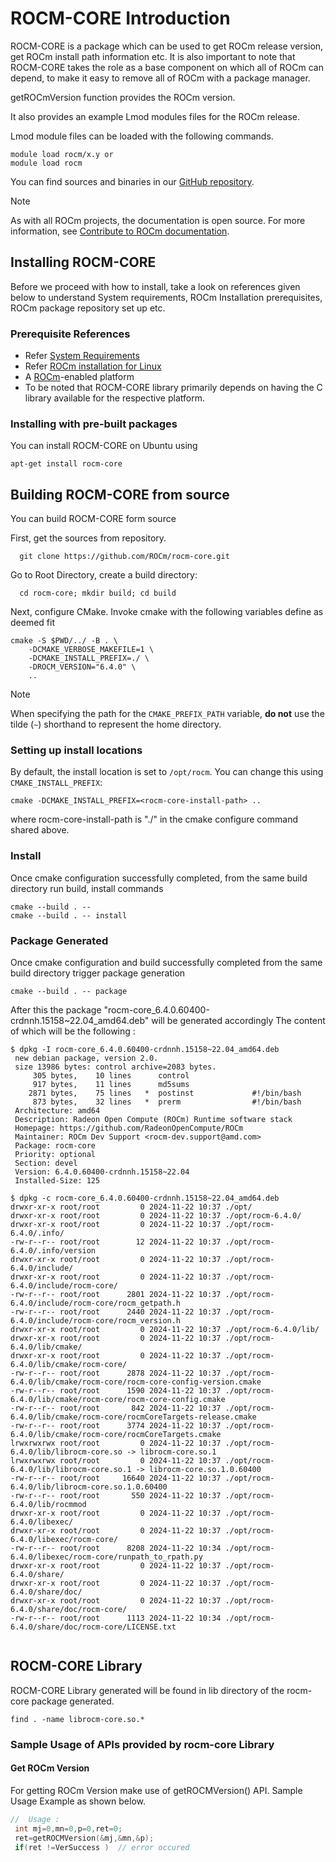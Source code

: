 # ROCM-CORE Introduction

ROCM-CORE is a package which can be used to get ROCm release version, get ROCm install path information etc.
It is also important to note that ROCM-CORE takes the role as a base component on which all of ROCm can depend,
to make it easy to remove all of ROCm with a package manager.

getROCmVersion function provides the ROCm version. 

It also provides an example Lmod modules files for the ROCm release.

Lmod module files can be loaded with the following commands.
``` shell
module load rocm/x.y or 
module load rocm
```

You can find sources and binaries in our [GitHub repository](https://github.com/ROCm/rocm-core).

> [!NOTE]
> As with all ROCm projects, the documentation is open source. For more information, see [Contribute to ROCm documentation](https://rocm.docs.amd.com/en/latest/contribute/contributing.html).

## Installing ROCM-CORE

Before we proceed with how to install, take a look on references given below  to understand System requirements, ROCm Installation prerequisites, ROCm package repository set up etc.

### Prerequisite References

* Refer [System Requirements](https://rocm.docs.amd.com/projects/install-on-linux/en/docs-6.2.2/reference/system-requirements.html#supported-gpus)
* Refer [ROCm installation for Linux](https://rocm.docs.amd.com/projects/install-on-linux/en/docs-6.2.2/index.html)
* A [ROCm](https://rocm.docs.amd.com/)-enabled platform
* To be noted that ROCM-CORE library primarily depends on having the C library available for the respective platform.

### Installing with pre-built packages

You can install ROCM-CORE on Ubuntu using

```shell
apt-get install rocm-core
```

## Building ROCM-CORE from source

You can build ROCM-CORE form source

First, get the sources from repository.

```shell
  git clone https://github.com/ROCm/rocm-core.git
```

Go to Root Directory, create a build directory:

```shell
  cd rocm-core; mkdir build; cd build
```

Next, configure CMake. Invoke cmake with the following variables define as deemed fit

```shell
cmake -S $PWD/../ -B . \
    -DCMAKE_VERBOSE_MAKEFILE=1 \
    -DCMAKE_INSTALL_PREFIX=./ \
    -DROCM_VERSION="6.4.0" \
    ..
```

>[!NOTE]
>When specifying the path for the `CMAKE_PREFIX_PATH` variable, **do not** use the tilde (`~`)
>shorthand to represent the home directory.
### Setting up install locations
By default, the install location is set to `/opt/rocm`. You can change this using
`CMAKE_INSTALL_PREFIX`:
```shell
cmake -DCMAKE_INSTALL_PREFIX=<rocm-core-install-path> ..
```
where rocm-core-install-path is "./" in the cmake configure command shared above.

### Install

Once cmake configuration successfully completed, from the same build directory run build, install commands

```shell
cmake --build . --
cmake --build . -- install
```

### Package Generated

Once cmake configuration and build successfully completed from the same build directory trigger package generation

```shell
cmake --build . -- package
```

After this the package "rocm-core_6.4.0.60400-crdnnh.15158~22.04_amd64.deb" will be generated accordingly
The content of which will be the following :

```shell
$ dpkg -I rocm-core_6.4.0.60400-crdnnh.15158~22.04_amd64.deb
 new debian package, version 2.0.
 size 13986 bytes: control archive=2083 bytes.
     305 bytes,    10 lines      control
     917 bytes,    11 lines      md5sums
    2871 bytes,    75 lines   *  postinst             #!/bin/bash
     873 bytes,    32 lines   *  prerm                #!/bin/bash
 Architecture: amd64
 Description: Radeon Open Compute (ROCm) Runtime software stack
 Homepage: https://github.com/RadeonOpenCompute/ROCm
 Maintainer: ROCm Dev Support <rocm-dev.support@amd.com>
 Package: rocm-core
 Priority: optional
 Section: devel
 Version: 6.4.0.60400-crdnnh.15158~22.04
 Installed-Size: 125

$ dpkg -c rocm-core_6.4.0.60400-crdnnh.15158~22.04_amd64.deb
drwxr-xr-x root/root         0 2024-11-22 10:37 ./opt/
drwxr-xr-x root/root         0 2024-11-22 10:37 ./opt/rocm-6.4.0/
drwxr-xr-x root/root         0 2024-11-22 10:37 ./opt/rocm-6.4.0/.info/
-rw-r--r-- root/root        12 2024-11-22 10:37 ./opt/rocm-6.4.0/.info/version
drwxr-xr-x root/root         0 2024-11-22 10:37 ./opt/rocm-6.4.0/include/
drwxr-xr-x root/root         0 2024-11-22 10:37 ./opt/rocm-6.4.0/include/rocm-core/
-rw-r--r-- root/root      2801 2024-11-22 10:37 ./opt/rocm-6.4.0/include/rocm-core/rocm_getpath.h
-rw-r--r-- root/root      2440 2024-11-22 10:37 ./opt/rocm-6.4.0/include/rocm-core/rocm_version.h
drwxr-xr-x root/root         0 2024-11-22 10:37 ./opt/rocm-6.4.0/lib/
drwxr-xr-x root/root         0 2024-11-22 10:37 ./opt/rocm-6.4.0/lib/cmake/
drwxr-xr-x root/root         0 2024-11-22 10:37 ./opt/rocm-6.4.0/lib/cmake/rocm-core/
-rw-r--r-- root/root      2878 2024-11-22 10:37 ./opt/rocm-6.4.0/lib/cmake/rocm-core/rocm-core-config-version.cmake
-rw-r--r-- root/root      1590 2024-11-22 10:37 ./opt/rocm-6.4.0/lib/cmake/rocm-core/rocm-core-config.cmake
-rw-r--r-- root/root       842 2024-11-22 10:37 ./opt/rocm-6.4.0/lib/cmake/rocm-core/rocmCoreTargets-release.cmake
-rw-r--r-- root/root      3774 2024-11-22 10:37 ./opt/rocm-6.4.0/lib/cmake/rocm-core/rocmCoreTargets.cmake
lrwxrwxrwx root/root         0 2024-11-22 10:37 ./opt/rocm-6.4.0/lib/librocm-core.so -> librocm-core.so.1
lrwxrwxrwx root/root         0 2024-11-22 10:37 ./opt/rocm-6.4.0/lib/librocm-core.so.1 -> librocm-core.so.1.0.60400
-rw-r--r-- root/root     16640 2024-11-22 10:37 ./opt/rocm-6.4.0/lib/librocm-core.so.1.0.60400
-rw-r--r-- root/root       550 2024-11-22 10:37 ./opt/rocm-6.4.0/lib/rocmmod
drwxr-xr-x root/root         0 2024-11-22 10:37 ./opt/rocm-6.4.0/libexec/
drwxr-xr-x root/root         0 2024-11-22 10:37 ./opt/rocm-6.4.0/libexec/rocm-core/
-rw-r--r-- root/root      8208 2024-11-22 10:34 ./opt/rocm-6.4.0/libexec/rocm-core/runpath_to_rpath.py
drwxr-xr-x root/root         0 2024-11-22 10:37 ./opt/rocm-6.4.0/share/
drwxr-xr-x root/root         0 2024-11-22 10:37 ./opt/rocm-6.4.0/share/doc/
drwxr-xr-x root/root         0 2024-11-22 10:37 ./opt/rocm-6.4.0/share/doc/rocm-core/
-rw-r--r-- root/root      1113 2024-11-22 10:34 ./opt/rocm-6.4.0/share/doc/rocm-core/LICENSE.txt


```


## ROCM-CORE Library

ROCM-CORE Library generated will be found in lib directory of the rocm-core package generated.

```shell
find . -name librocm-core.so.*
```

### Sample Usage of APIs provided by rocm-core Library
#### Get ROCm Version

For getting ROCm Version make use of getROCMVersion() API.
Sample Usage Example as shown below.

```C
//  Usage :
 int mj=0,mn=0,p=0,ret=0;
 ret=getROCMVersion(&mj,&mn,&p);
 if(ret !=VerSuccess )  // error occured
```

